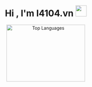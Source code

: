 <h1 align="center">
    <b>Hi , I'm I4104.vn </b>
    <img src="https://media.giphy.com/media/hvRJCLFzcasrR4ia7z/giphy.gif" width="35">
</h1>
<div align="center">
  <img src="https://github-readme-stats.vercel.app/api/top-langs/?username=i4104&layout=compact&theme=tokyonight&langs_count=10" width="250px" height="180px" alt="Top Languages">
</div>
